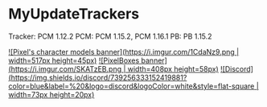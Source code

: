 # MyUpdateTrackers
Tracker: PCM 1.12.2
PCM: PCM 1.15.2, PCM 1.16.1
PB: PB 1.15.2

[![Pixel's character models banner](https://i.imgur.com/1CdaNz9.png | width=517px height=45px)](http://curseforge.com/minecraft/mc-mods/pixels-character-models)
[![PixelBoxes banner](https://i.imgur.com/SKATzEB.png | width=408px height=58px)](http://curseforge.com/minecraft/mc-mods/pixelboxes)
[![Discord](https://img.shields.io/discord/739256333152419881?color=blue&label=%20&logo=discord&logoColor=white&style=flat-square | width=73px height=20px)](https://discord.com/invite/rUqUxxw)
